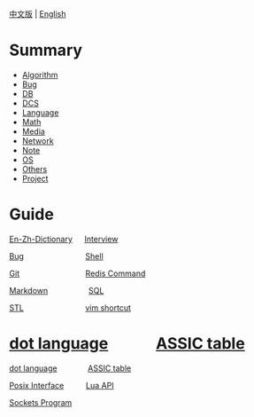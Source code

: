 [中文版](README_zh.md) | [English](README.md)

# Summary

- [Algorithm](ALGO/README.md)
- [Bug](BUG/README.md)
- [DB](DB/README.md)
- [DCS](DCS/README.md)
- [Language](LANG/README.md)
- [Math](MATH/README.md)
- [Media](MEDIA/README.md)
- [Network](NET/README.md)
- [Note](NOTE/README.md)
- [OS](OS/README.md)
- [Others](OTHERS/README.md)
- [Project](PROJ/README.md)

# Guide

[En-Zh-Dictionary](en_zh_dictionary.md) &emsp; [Interview](interview.md)

[Bug](BUG/README.md) &emsp; &emsp; &emsp; &emsp; &emsp; &emsp; [Shell](LANG/shell.md) 

[Git](OTHERS/git.md) &emsp; &emsp; &emsp; &emsp; &emsp; &emsp; &nbsp; [Redis Command](DB/REDIS/cmd.md) 

[Markdown](LANG/markdown.md) &emsp; &emsp; &emsp; &nbsp; &nbsp; [SQL](DB/sql.md) 

[STL](LANG/C++/stl.md) &emsp; &emsp; &emsp; &emsp; &emsp; &emsp; [vim shortcut](OTHERS/vim_shortcut.md)  

[dot language](LANG/dot.md) &nbsp; &nbsp; &nbsp; &nbsp; &nbsp; &nbsp; [ASSIC table](OTHERS/assic_table.md)  
=======
[dot language](LANG/dot.md) &emsp; &emsp; &nbsp; &nbsp; [ASSIC table](OTHERS/assic_table.md)  

[Posix Interface](OS/posix.md) &emsp; &emsp; [Lua API](LANG/LUA/api.md)  

[Sockets Program](NET/socket.md)

